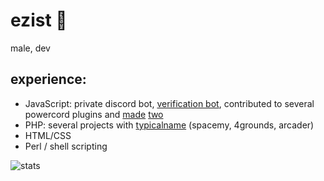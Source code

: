 # ezist :lemon:
male, dev

## experience:
- JavaScript: private discord bot, [verification bot](https://github.com/ezist/spacebot), contributed to several powercord plugins and [made](https://github.com/ezist/showhiddenchannels) [two](https://github.com/ezist/quick-toggler)
- PHP: several projects with [typicalname](https://github.com/typicalname0) (spacemy, 4grounds, arcader)
- HTML/CSS
- Perl / shell scripting

![stats](https://github-readme-stats.vercel.app/api?username=ezist&show_icons=true&theme=gruvbox)
